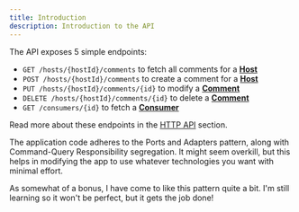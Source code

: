 ```yaml
---
title: Introduction
description: Introduction to the API
---
```


The API exposes 5 simple endpoints:

- `GET /hosts/{hostId}/comments` to fetch all comments for a [**Host**](/docs/reference/02-core-concepts#host)
- `POST /hosts/{hostId}/comments` to create a comment for a [**Host**](/docs/reference/02-core-concepts#host)
- `PUT /hosts/{hostId}/comments/{id}` to modify a [**Comment**](/docs/reference/02-core-concepts#comment)
- `DELETE /hosts/{hostId}/comments/{id}` to delete a [**Comment**](/docs/reference/02-core-concepts#comment)
- `GET /consumers/{id}` to fetch a [**Consumer**](/docs/reference/02-core-concepts#consumer)

Read more about these endpoints in the [HTTP API](/docs/reference/04-http-api) section.

The application code adheres to the Ports and Adapters pattern, along with Command-Query Responsibility segregation.
It might seem overkill, but this helps in modifying the app to use whatever technologies you want with minimal effort.

As somewhat of a bonus, I have come to like this pattern quite a bit. I'm still learning so it won't be perfect, but it gets the job done!
